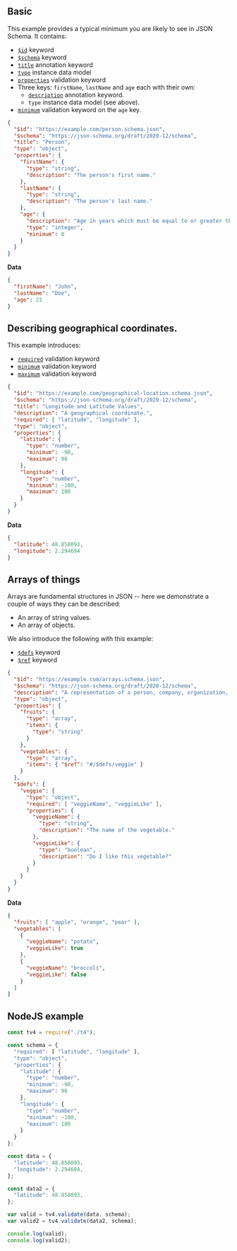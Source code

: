 ## Basic

This example provides a typical minimum you are likely to see in JSON Schema. It contains:

* [`$id`](http://json-schema.org/draft/2020-12/json-schema-core.html#rfc.section.8.2.1) keyword
* [`$schema`](http://json-schema.org/draft/2020-12/json-schema-core.html#rfc.section.8.1.1) keyword
* [`title`](http://json-schema.org/draft/2020-12/json-schema-validation.html#rfc.section.9.1) annotation keyword
* [`type`](http://json-schema.org/draft/2020-12/json-schema-validation.html#rfc.section.6.1.1) instance data model
* [`properties`](http://json-schema.org/draft/2020-12/json-schema-core.html#rfc.section.10.3.2.1) validation keyword
* Three keys: `firstName`, `lastName` and `age` each with their own:
  * [`description`](http://json-schema.org/draft/2020-12/json-schema-validation.html#rfc.section.9.1) annotation keyword.
  * `type` instance data model (see above).
* [`minimum`](http://json-schema.org/draft/2020-12/json-schema-validation.html#rfc.section.6.2.4) validation keyword on the `age` key.

```json
{
  "$id": "https://example.com/person.schema.json",
  "$schema": "https://json-schema.org/draft/2020-12/schema",
  "title": "Person",
  "type": "object",
  "properties": {
    "firstName": {
      "type": "string",
      "description": "The person's first name."
    },
    "lastName": {
      "type": "string",
      "description": "The person's last name."
    },
    "age": {
      "description": "Age in years which must be equal to or greater than zero.",
      "type": "integer",
      "minimum": 0
    }
  }
}
```

**Data**

```json
{
  "firstName": "John",
  "lastName": "Doe",
  "age": 21
}
```

## Describing geographical coordinates.

This example introduces:

* [`required`](http://json-schema.org/draft/2020-12/json-schema-validation.html#rfc.section.6.5.3) validation keyword
* [`minimum`](http://json-schema.org/draft/2020-12/json-schema-validation.html#rfc.section.6.2.4) validation keyword
* [`maximum`](http://json-schema.org/draft/2020-12/json-schema-validation.html#rfc.section.6.2.2) validation keyword

```json
{
  "$id": "https://example.com/geographical-location.schema.json",
  "$schema": "https://json-schema.org/draft/2020-12/schema",
  "title": "Longitude and Latitude Values",
  "description": "A geographical coordinate.",
  "required": [ "latitude", "longitude" ],
  "type": "object",
  "properties": {
    "latitude": {
      "type": "number",
      "minimum": -90,
      "maximum": 90
    },
    "longitude": {
      "type": "number",
      "minimum": -180,
      "maximum": 180
    }
  }
}
```

**Data**

```json
{
  "latitude": 48.858093,
  "longitude": 2.294694
}
```

## Arrays of things

Arrays are fundamental structures in JSON -- here we demonstrate a couple of ways they can be described:

* An array of string values.
* An array of objects.

We also introduce the following with this example:

* [`$defs`](http://json-schema.org/draft/2020-12/json-schema-core.html#rfc.section.8.2.4) keyword
* [`$ref`](http://json-schema.org/draft/2020-12/json-schema-core.html#rfc.section.8.2.3.1) keyword

```json
{
  "$id": "https://example.com/arrays.schema.json",
  "$schema": "https://json-schema.org/draft/2020-12/schema",
  "description": "A representation of a person, company, organization, or place",
  "type": "object",
  "properties": {
    "fruits": {
      "type": "array",
      "items": {
        "type": "string"
      }
    },
    "vegetables": {
      "type": "array",
      "items": { "$ref": "#/$defs/veggie" }
    }
  },
  "$defs": {
    "veggie": {
      "type": "object",
      "required": [ "veggieName", "veggieLike" ],
      "properties": {
        "veggieName": {
          "type": "string",
          "description": "The name of the vegetable."
        },
        "veggieLike": {
          "type": "boolean",
          "description": "Do I like this vegetable?"
        }
      }
    }
  }
}
```

**Data**

```json
{
  "fruits": [ "apple", "orange", "pear" ],
  "vegetables": [
    {
      "veggieName": "potato",
      "veggieLike": true
    },
    {
      "veggieName": "broccoli",
      "veggieLike": false
    }
  ]
}
```

## NodeJS example

```js
const tv4 = require("./t4");

const schema = {
  "required": [ "latitude", "longitude" ],
  "type": "object",
  "properties": {
    "latitude": {
      "type": "number",
      "minimum": -90,
      "maximum": 90
    },
    "longitude": {
      "type": "number",
      "minimum": -180,
      "maximum": 180
    }
  }
};

const data = {
  "latitude": 48.858093,
  "longitude": 2.294694,
};

const data2 = {
  "latitude": 48.858093,
};

var valid = tv4.validate(data, schema);
var valid2 = tv4.validate(data2, schema);

console.log(valid);
console.log(valid2);
```
